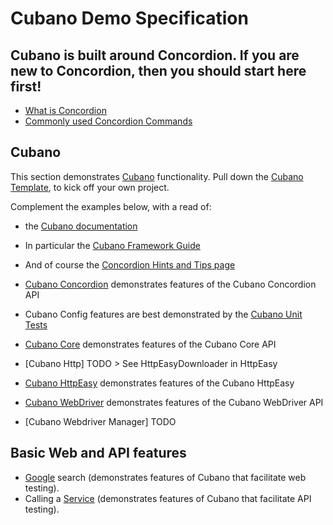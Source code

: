 # Cubano Demo Specification

## Cubano is built around Concordion. If you are new to Concordion, then you should start here first!
* [What is Concordion](concordion/Concordion.md "c:run")
* [Commonly used Concordion Commands](commands/Commands.md "c:run")

## Cubano
This section demonstrates [Cubano](https://github.com/concordion/cubano) functionality. Pull down the [Cubano Template](https://github.com/concordion/cubano-template), to kick off your own project.

Complement the examples below, with a read of:
* the [Cubano documentation](https://concordion.org/cubano)
* In particular the [Cubano Framework Guide](https://concordion.org/cubano/framework)
* And of course the [Concordion Hints and Tips page](https://concordion.org/technique/java/markdown/)

* [Cubano Concordion](cubanoconcordion/CubanoConcordion.md "c:run") demonstrates features of the Cubano Concordion API
* Cubano Config features are best demonstrated by the [Cubano Unit Tests](https://github.com/concordion/cubano/tree/master/cubano-config/src/test/java/org/concordion/cubano/config)
* [Cubano Core](cubanocore/CubanoCore.md "c:run") demonstrates features of the Cubano Core API
* [Cubano Http] TODO > See HttpEasyDownloader in HttpEasy
* [Cubano HttpEasy](cubanohttpeasy/CubanoHttpEasy.md "c:run") demonstrates features of the Cubano HttpEasy
* [Cubano WebDriver](cubanowebdriver/CubanoWebDriver.md "c:run") demonstrates features of the Cubano WebDriver API
* [Cubano Webdriver Manager] TODO

## Basic Web and API features
* [Google](google/Google.md "c:run") search (demonstrates features of Cubano that facilitate web testing).
* Calling a [Service](service/Service.md "c:run") (demonstrates features of Cubano that facilitate API testing).

